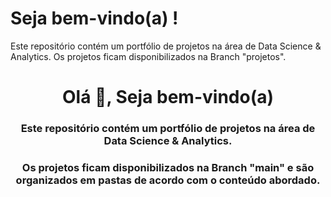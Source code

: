 # Seja bem-vindo(a) !
Este repositório contém um portfólio de projetos na área de Data Science &amp; Analytics.
Os projetos ficam disponibilizados na Branch "projetos".

<h1 align="center">Olá 👋, Seja bem-vindo(a)</h1>
<h3 align="center">Este repositório contém um portfólio de projetos na área de Data Science &amp; Analytics.</h3>
<h3 align="center">Os projetos ficam disponibilizados na Branch "main" e são organizados em pastas de acordo com o conteúdo abordado.</h3>

